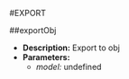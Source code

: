 #EXPORT    

##exportObj  
* **Description:** Export to obj  
* **Parameters:**  
  * *model:* undefined  
  
